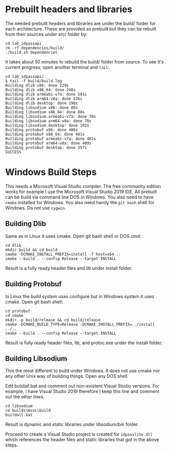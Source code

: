 # Prebuilt headers and libraries

The needed prebuilt headers and libraries are under the build/ folder for each architecture.
These are provided as prebuilt but they can be rebuilt from their sources under src/ folder
by:

```
cd lab_idpassapi
rm -rf dependencies/build/
./build.sh dependencies
```

It takes about 50 minutes to rebuild the build/ folder from source. To see it's current
progress, open another terminal and `tail`:

```
cd lab_idpassapi/
$ tail -f build/build.log
Building dlib x86: done 229s
Building dlib x86_64: done 240s
Building dlib armeabi-v7a: done 191s
Building dlib arm64-v8a: done 226s
Building dlib desktop: done 190s
Building libsodium x86: done 86s
Building libsodium x86_64: done 88s
Building libsodium armeabi-v7a: done 78s
Building libsodium arm64-v8a: done 78s
Building libsodium desktop: done 102s
Building protobuf x86: done 406s
Building protobuf x86_64: done 401s
Building protobuf armeabi-v7a: done 402s
Building protobuf arm64-v8a: done 409s
Building protobuf desktop: done 357s
SUCCESS
```

# Windows Build Steps

This needs a Microsoft Visual Studio compiler. The free community edition works
for example I use the Microsoft Visual Studio 2019 IDE. All prebuilt can be build
via command line DOS in Windows. You also need to have `cmake` installed for
Windows. You also need handy the `git bash` shell for Windows. Do not use `cygwin`.

## Building Dlib

Same as in Linux it uses cmake. Open git bash shell or DOS cmd:

```
cd dlib
mkdir build && cd build
cmake -DCMAKE_INSTALL_PREFIX=install -T host=x64 ..
cmake --build . --config Release --target INSTALL
```

Result is a fully ready header files and lib under install folder.

## Building Protobuf

In Linux the build system uses configure but in Windows system it uses cmake. 
Open git bash shell:

```
cd protobuf
cd cmake
mkdir -p build/release && cd build/release
cmake -DCMAKE_BUILD_TYPE=Release -DCMAKE_INSTALL_PREFIX=../install ../..
cmake --build . --config Release --target INSTALL
```

Result is fully ready header files, lib, and protoc.exe under the install folder.


## Building Libsodium

This the most different to build under Windows. It does not use cmake nor any other 
Unix way of building things. Open any DOS shell.

Edit buildall.bat and comment out non-existent Visual Studio versions. For example, 
I have Visual Studio 2019 therefore I keep this line and comment out the other lines.

```
cd libsodium
cd builds\msvc\build
buildall.bat
```

Result is dynamic and static libraries under libsodium/bin folder. 

Proceed to create a Visual Studio project is created for `idpasslite.dll` which 
references the header files and static libraries that got in the above steps. 
